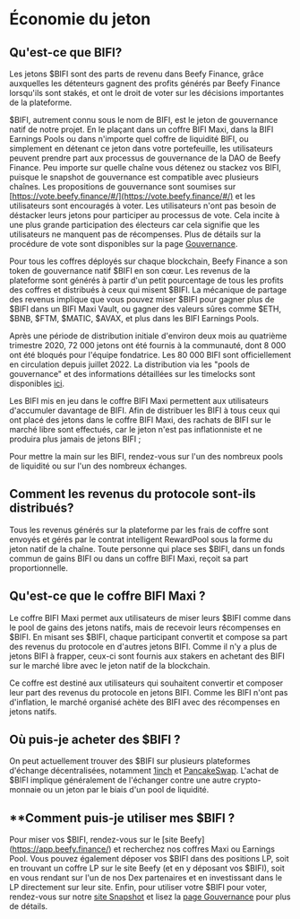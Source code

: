 # Économie du jeton

## **Qu'est-ce que BIFI?**

Les jetons $BIFI sont des parts de revenu dans Beefy Finance, grâce auxquelles les détenteurs gagnent des profits générés par Beefy Finance lorsqu'ils sont stakés, et ont le droit de voter sur les décisions importantes de la plateforme.

$BIFI, autrement connu sous le nom de BIFI, est le jeton de gouvernance natif de notre projet. En le plaçant dans un coffre BIFI Maxi, dans la BIFI Earnings Pools ou dans n'importe quel coffre de liquidité BIFI, ou simplement en détenant ce jeton dans votre portefeuille, les utilisateurs peuvent prendre part aux processus de gouvernance de la DAO de Beefy Finance. Peu importe sur quelle chaîne vous détenez ou stackez vos BIFI, puisque le snapshot de gouvernance est compatible avec plusieurs chaînes. Les propositions de gouvernance sont soumises sur [https://vote.beefy.finance/#/](https://vote.beefy.finance/#/) et les utilisateurs sont encouragés à voter. Les utilisateurs n'ont pas besoin de déstacker leurs jetons pour participer au processus de vote. Cela incite à une plus grande participation des électeurs car cela signifie que les utilisateurs ne manquent pas de récompenses. Plus de détails sur la procédure de vote sont disponibles sur la page [Gouvernance](../../community-governance/governance.md).

Pour tous les coffres déployés sur chaque blockchain, Beefy Finance a son token de gouvernance natif $BIFI en son cœur. Les revenus de la plateforme sont générés à partir d'un petit pourcentage de tous les profits des coffres et distribués à ceux qui misent $BIFI. La mécanique de partage des revenus implique que vous pouvez miser $BIFI pour gagner plus de $BIFI dans un BIFI Maxi Vault, ou gagner des valeurs sûres comme $ETH, $BNB, $FTM, $MATIC, $AVAX, et plus dans les BIFI Earnings Pools.

Après une période de distribution initiale d'environ deux mois au quatrième trimestre 2020, 72 000 jetons ont été fournis à la communauté, dont 8 000 ont été bloqués pour l'équipe fondatrice. Les 80 000 BIFI sont officiellement en circulation depuis juillet 2022. La distribution via les "pools de gouvernance" et des informations détaillées sur les timelocks sont disponibles [ici](https://github.com/beefyfinance/beefy-gov).

Les BIFI mis en jeu dans le coffre BIFI Maxi permettent aux utilisateurs d'accumuler davantage de BIFI. Afin de distribuer les BIFI à tous ceux qui ont placé des jetons dans le coffre BIFI Maxi, des rachats de BIFI sur le marché libre sont effectués, car le jeton n'est pas inflationniste et ne produira plus jamais de jetons BIFI ;

Pour mettre la main sur les BIFI, rendez-vous sur l'un des nombreux pools de liquidité ou sur l'un des nombreux échanges.


## **Comment les revenus du protocole sont-ils distribués?**

Tous les revenus générés sur la plateforme par les frais de coffre sont envoyés et gérés par le contrat intelligent RewardPool sous la forme du jeton natif de la chaîne. Toute personne qui place ses $BIFI, dans un fonds commun de gains BIFI ou dans un coffre BIFI Maxi, reçoit sa part proportionnelle.

## Qu'est-ce que le coffre BIFI Maxi ?

Le coffre BIFI Maxi permet aux utilisateurs de miser leurs $BIFI comme dans le pool de gains des jetons natifs, mais de recevoir leurs récompenses en $BIFI. En misant ses $BIFI, chaque participant convertit et compose sa part des revenus du protocole en d'autres jetons BIFI. Comme il n'y a plus de jetons BIFI à frapper, ceux-ci sont fournis aux stakers en achetant des BIFI sur le marché libre avec le jeton natif de la blockchain.

Ce coffre est destiné aux utilisateurs qui souhaitent convertir et composer leur part des revenus du protocole en jetons BIFI. Comme les BIFI n'ont pas d'inflation, le marché organisé achète des BIFI avec des récompenses en jetons natifs.

## Où puis-je acheter des $BIFI ?

On peut actuellement trouver des $BIFI sur plusieurs plateformes d'échange décentralisées, notamment [1inch](https://1inch.exchange/#/r/0xF4cb25a1FF50E319c267b3E51CBeC2699FB2A43B/BNB/BIFI/?network=56) et [PancakeSwap](https://exchange.pancakeswap.finance/). L'achat de $BIFI implique généralement de l'échanger contre une autre crypto-monnaie ou un jeton par le biais d'un pool de liquidité.

## **Comment puis-je utiliser mes $BIFI ?

Pour miser vos $BIFI, rendez-vous sur le [site Beefy] (https://app.beefy.finance/) et recherchez nos coffres Maxi ou Earnings Pool. Vous pouvez également déposer vos $BIFI dans des positions LP, soit en trouvant un coffre LP sur le site Beefy (et en y déposant vos $BIFI), soit en vous rendant sur l'un de nos Dex partenaires et en investissant dans le LP directement sur leur site. Enfin, pour utiliser votre $BIFI pour voter, rendez-vous sur notre [site Snapshot](https://vote.beefy.finance/#/) et lisez la [page Gouvernance](../../community-governance/governance.md) pour plus de détails.